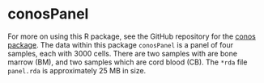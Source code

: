 # conosPanel

For more on using this R package, see the GitHub repository for the [conos package](https://github.com/kharchenkolab/conos). The data within this package `conosPanel` is a panel of four samples, each with 3000 cells. There are two samples with are bone marrow (BM), and two samples which are cord blood (CB). The `*rda` file `panel.rda` is approximately 25 MB in size.

 


